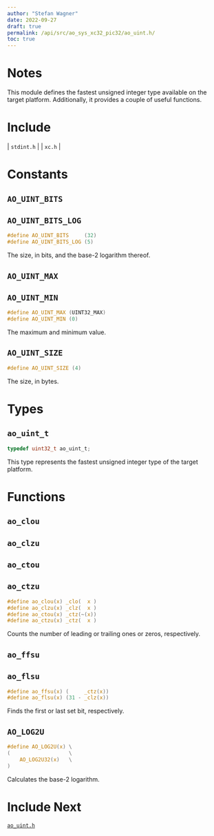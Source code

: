 ```yaml
---
author: "Stefan Wagner"
date: 2022-09-27
draft: true
permalink: /api/src/ao_sys_xc32_pic32/ao_uint.h/
toc: true
---
```


# Notes

This module defines the fastest unsigned integer type available on the target platform. Additionally, it provides a couple of useful functions.

# Include

| `stdint.h` |
| `xc.h` |

# Constants

## `AO_UINT_BITS`
## `AO_UINT_BITS_LOG`

```c
#define AO_UINT_BITS     (32)
#define AO_UINT_BITS_LOG (5)
```

The size, in bits, and the base-2 logarithm thereof.

## `AO_UINT_MAX`
## `AO_UINT_MIN`

```c
#define AO_UINT_MAX (UINT32_MAX)
#define AO_UINT_MIN (0)
```

The maximum and minimum value.

## `AO_UINT_SIZE`

```c
#define AO_UINT_SIZE (4)
```

The size, in bytes.

# Types

## `ao_uint_t`

```c
typedef uint32_t ao_uint_t;
```

This type represents the fastest unsigned integer type of the target platform.

# Functions

## `ao_clou`
## `ao_clzu`
## `ao_ctou`
## `ao_ctzu`

```c
#define ao_clou(x) _clo(  x )
#define ao_clzu(x) _clz(  x )
#define ao_ctou(x) _ctz(~(x))
#define ao_ctzu(x) _ctz(  x )
```

Counts the number of leading or trailing ones or zeros, respectively.

## `ao_ffsu`
## `ao_flsu`

```c
#define ao_ffsu(x) (     _ctz(x))
#define ao_flsu(x) (31 - _clz(x))
```

Finds the first or last set bit, respectively.

## `AO_LOG2U`

```c
#define AO_LOG2U(x) \
(                   \
    AO_LOG2U32(x)   \
)
```

Calculates the base-2 logarithm.

# Include Next

[`ao_uint.h`](../ao/ao_uint.h.md)
